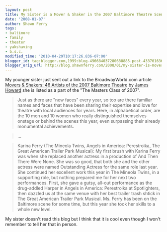 ```yaml
---
layout: post
title: My Sister is a Mover & Shaker in the 2007 Baltimore Theatre Scene
date: '2008-01-07'
author: Shawn Ferry
tags:
- baltimore
- family
- theater
- yakshaving
- b.s.c.
modified_time: '2010-04-29T10:17:26.836-07:00'
blogger_id: tag:blogger.com,1999:blog-496684037280688885.post-4337016367621211890
blogger_orig_url: http://blog.shawnferry.com/2008/01/my-sister-is-mover-shaker-in-2007.html
---
```


My younger sister just sent out a link to the BroadwayWorld.com article
[Movers & Shakers: 46 Artists of the 2007 Baltimore
Theatre](http://www.broadwayworld.com/viewcolumn.cfm?colid=23961) by [James
Howard](http://www.broadwayworld.com/author.cfm?authorid=72) she is listed as
a part of the "The Masters Class of 2007".

> Just as there are "new faces" every year, so too are there familiar names
and faces that have been sharing their expertise and love for theatre with
local audiences for years. Here, in alphabetical order, are the 10 men and 10
women who really distinguished themselves onstage or behind the scenes this
year, even surpassing their already monumental achievements.

>

> ...

>

> Karina Ferry (The Mineola Twins, Angels in America: Perestroika, The Great
American Trailer Park Musical): My first brush with Karina Ferry was when she
replaced another actress in a production of And Then There Were None. She was
so good, that both she and the other actress were named Outstanding Actress
for the same role last year. She continued her excellent work this year in The
Mineola Twins, in a supporting role, but nothing prepared me for her next two
performances. First, she gave a gutsy, all-out performance as the drug-addled
Harper in Angels in America: Perestroika at Spotlighters, then dazzled us at
the same venue with her best trailer trash shtick in The Great American
Trailer Park Musical. Ms. Ferry has been on the Baltimore scene for some time,
but this year she took her skills to a whole new level.  
>

My sister doesn't read this blog but I think that it is cool even though I
won't remember to tell her that in person.

